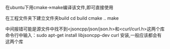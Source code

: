 在ubuntu下用cmake->make编译该文件,即可直接使用

在工程文件夹下建立文件夹build
cd build
cmake ..
make

中间报错可能是源文件中找不到<jsoncpp/json/json.h>和<curl/curl.h>这两个库
命令行中输入：sudo apt-get install libjsoncpp-dev curl 安装,一般应该都会有这两个库
